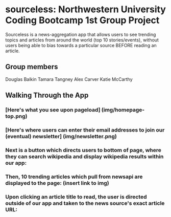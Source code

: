 # sourceless: Northwestern University Coding Bootcamp 1st Group Project

Sourceless is a news-aggregation app that allows users to see trending topics and articles from around the world (top 10 stories/events), without users being able to bias towards a particular source BEFORE reading an article.

## Group members
Douglas Balkin
Tamara Tangney
Alex Carver
Katie McCarthy

## Walking Through the App

### [Here's what you see upon pageload] (img/homepage-top.png) 

### [Here's where users can enter their email addresses to join our (eventual) newsletter] (img/newsletter.png)

### Next is a button which directs users to bottom of page, where they can search wikipedia and display wikipedia results within our app:

### Then, 10 trending articles which pull from newsapi are displayed to the page: (insert link to img)

### Upon clicking an article title to read, the user is directed outside of our app and taken to the news source's exact article URL:




